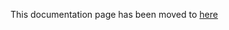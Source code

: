 This documentation page has been moved to [here](./migration-schema.md)

<meta http-equiv="refresh" content="0; url=https://nxpkg.github.io/nxdb/migration-schema.html" />
